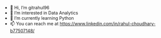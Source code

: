 - 👋 Hi, I’m gitrahul96
- 👀 I’m interested in Data Analytics
- 🌱 I’m currently learning Python
- 📫 You can reach me at https://www.linkedin.com/in/rahul-choudhary-b77507148/

<!---
gitrahul96/gitrahul96 is a ✨ special ✨ repository because its `README.md` (this file) appears on your GitHub profile.
You can click the Preview link to take a look at your changes.
--->
